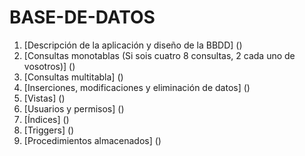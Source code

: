 # BASE-DE-DATOS
1. [Descripción de la aplicación y diseño de la BBDD] ()
2. [Consultas monotablas (Si sois cuatro 8 consultas, 2 cada  uno de vosotros)] ()
3. [Consultas multitabla] ()
4. [Inserciones, modificaciones y eliminación de datos] ()
5. [Vistas] ()
6. [Usuarios y permisos] ()
7. [Índices] ()
8. [Triggers] ()
9. [Procedimientos almacenados] ()
